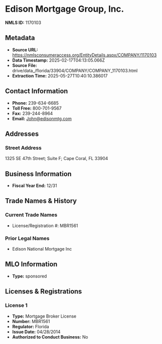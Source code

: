 # Edison Mortgage Group, Inc.

**NMLS ID:** 1170103

## Metadata
- **Source URL:** https://nmlsconsumeraccess.org/EntityDetails.aspx/COMPANY/1170103
- **Data Timestamp:** 2025-02-17T04:13:05.066Z
- **Source File:** drive/data_/florida/33904/COMPANY/COMPANY_1170103.html
- **Extraction Time:** 2025-05-27T10:40:10.386017

## Contact Information
- **Phone:** 239-634-6685
- **Toll Free:** 800-701-9567
- **Fax:** 239-244-8964
- **Email:** John@edisonmtg.com

## Addresses
### Street Address
1325 SE 47th Street; Suite F; Cape Coral, FL 33904

## Business Information
- **Fiscal Year End:** 12/31

## Trade Names & History
### Current Trade Names
- License/Registration #: MBR1561

### Prior Legal Names
- Edison National Mortgage Inc

## MLO Information
- **Type:** sponsored

## Licenses & Registrations

### License 1
- **Type:** Mortgage Broker License
- **Number:** MBR1561
- **Regulator:** Florida
- **Issue Date:** 04/28/2014
- **Authorized to Conduct Business:** No
